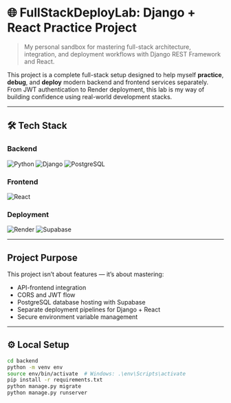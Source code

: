 # 🌐 FullStackDeployLab: Django + React Practice Project

> My personal sandbox for mastering full-stack architecture, integration, and deployment workflows with Django REST Framework and React.

This project is a complete full-stack setup designed to help myself **practice**, **debug**, and **deploy** modern backend and frontend services separately. From JWT authentication to Render deployment, this lab is my way of building confidence using real-world development stacks.

---

## 🛠️ Tech Stack

### Backend

![Python](https://img.shields.io/badge/Python-3.11-blue?logo=python)
![Django](https://img.shields.io/badge/Django-4.x-green?logo=django)
![PostgreSQL](https://img.shields.io/badge/PostgreSQL-%23316192.svg?&logo=postgresql&logoColor=white)

### Frontend

![React](https://img.shields.io/badge/React-18-blue?logo=react)

### Deployment

![Render](https://img.shields.io/badge/Backend-Render-brightgreen?logo=render)
![Supabase](https://img.shields.io/badge/Database-Supabase-3ecf8e?logo=supabase&logoColor=white)

---

## Project Purpose

This project isn’t about features — it’s about mastering:
-  API-frontend integration
-  CORS and JWT flow
-  PostgreSQL database hosting with Supabase
-  Separate deployment pipelines for Django + React
-  Secure environment variable management

---

## ⚙️ Local Setup

```bash
cd backend
python -m venv env
source env/bin/activate  # Windows: .\env\Scripts\activate
pip install -r requirements.txt
python manage.py migrate
python manage.py runserver
